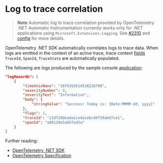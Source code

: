 # Log to trace correlation

> **Note**
> Automatic log to trace correlation provided by OpenTelemetry .NET Automatic Instrumentation
> currently works only for .NET applications using `Microsoft.Extensions.Logging`.
> See [#2310](https://github.com/open-telemetry/opentelemetry-dotnet-instrumentation/issues/2310)
> and [config](./config.md#logs-instrumentations) for more details.

OpenTelemetry .NET SDK automatically correlates logs to trace data.
When logs are emitted in the context of an active trace, trace context
[fields](https://github.com/open-telemetry/opentelemetry-specification/blob/main/specification/logs/data-model.md#trace-context-fields)
`TraceId`, `SpanId`, `TraceState` are automatically populated.

The following are logs produced by the sample console
[application](../examples/demo/Service/Program.cs):

```json
"logRecords": [
    {
        "timeUnixNano": "1679392614538226700",
        "severityNumber": 9,
        "severityText": "Information",
        "body": {
            "stringValue": "Success! Today is: {Date:MMMM dd, yyyy}"
        },
        "flags": 1,
        "traceId": "21df288eada1ce4ace6c40f39a6d7ce1",
        "spanId": "a80119e5a05fed5a"
    }
]
```

Further reading:

- [OpenTelemetry .NET SDK](https://github.com/open-telemetry/opentelemetry-dotnet/tree/main/docs/logs/correlation)
- [OpenTelemetry Specification](https://github.com/open-telemetry/opentelemetry-specification/blob/main/specification/logs/data-model.md#trace-context-fields)
